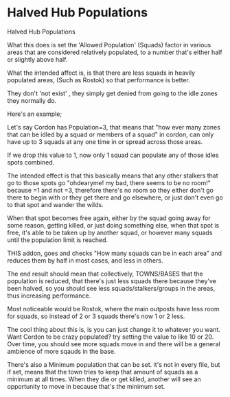 # Halved Hub Populations
Halved Hub Populations

What this does is set the 'Allowed Population' (Squads) factor in various areas that are considered relatively populated, to a number that's either half or slightly above half.

What the intended affect is, is that there are less squads in heavily populated areas, (Such as Rostok) so that performance is better.

They don't 'not exist' , they simply get denied from going to the idle zones they normally do.

Here's an example;  

Let's say Cordon has Population=3, that means that "how ever many zones that can be idled by a squad or members of a squad" in cordon, can only have up to 3 squads at any one time in or spread across those areas.

If we drop this value to 1, now only 1 squad can populate any of those idles spots combined.

The intended effect is that this basically means that any other stalkers that go to those spots go "ohdearyme! my bad, there seems to be no room!"  because =1 and not =3, therefore there's no room so they either don't go there to begin with or they get there and go elsewhere, or just don't even go to that spot and wander the wilds.

When that spot becomes free again, either by the squad going away for some reason, getting killed, or just doing something else, when that spot is free, it's able to be taken up by another squad, or however many squads until the population limit is reached.


THIS addon, goes and checks "How many squads can be in each area" and reduces them by half in most cases, and less in others.

The end result should mean that collectively, TOWNS/BASES that the population is reduced, that there's just less squads there because they've been halved, so you should see less squads/stalkers/groups in the areas, thus increasing performance.

Most noticeable would be Rostok, where the main outposts have less room for squads, so instead of 2 or 3 squads there's now 1 or 2 less.

The cool thing about this is, is you can just change it to whatever you want. Want Cordon to be crazy populated? try setting the value to like 10 or 20. Over time, you should see more squads move in and there will be a general ambience of more sqauds in the base.


There's also a Minimum population that can be set. it's not in every file, but if set, means that the town tries to keep that amount of squads as a minimum at all times. When they die or get killed, another will see an opportunity to move in because that's the minimum set.
